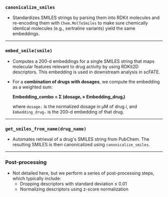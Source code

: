 ### `canonicalize_smiles`

- Standardizes SMILES strings by parsing them into RDKit molecules and re-encoding them with `Chem.MolToSmiles` to make sure chemically identical molecules (e.g., sertraline variants) yield the same embeddings.

---

### `embed_smile(smile)`

- Computes a 200-d embeddings for a single SMILES string that maps molecular features relevant to drug activity by using RDKit2D descriptors. This embedding is used in downstream analysis in scFATE.

- For a **combination of drugs with dosages**, we compute the embedding as a weighted sum:

  **Embedding_combo = Σ (dosageᵢ × Embedding_drugᵢ)**

  where `dosageᵢ` is the normalized dosage in μM of drug *i*, and `Embedding_drugᵢ` is the 200-d embedding of that drug.

---

### `get_smiles_from_name(drug_name)`

- Automates retrieval of a drug's SMILES string from PubChem. The resulting SMILES is then canonicalized using `canonicalize_smiles`.

---

### Post-processing

- Not detailed here, but we perform a series of post-processing steps, which typically include:
  - Dropping descriptors with standard deviation ≤ 0.01
  - Normalizing descriptors using z-score normalization
